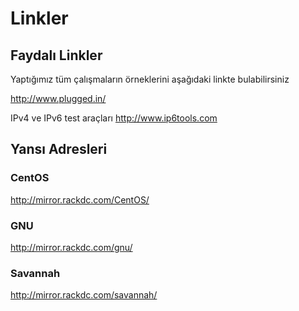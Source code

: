 # Linkler


## Faydalı Linkler
Yaptığımız tüm çalışmaların örneklerini aşağıdaki linkte bulabilirsiniz

http://www.plugged.in/

IPv4 ve IPv6 test araçları
http://www.ip6tools.com


## Yansı Adresleri

### CentOS

http://mirror.rackdc.com/CentOS/


### GNU
http://mirror.rackdc.com/gnu/


### Savannah
http://mirror.rackdc.com/savannah/








